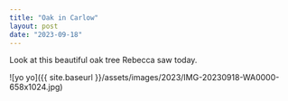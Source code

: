 ```yaml
---
title: "Oak in Carlow"
layout: post
date: "2023-09-18"
---
```


Look at this beautiful oak tree Rebecca saw today.

![yo yo]({{ site.baseurl }}/assets/images/2023/IMG-20230918-WA0000-658x1024.jpg)

